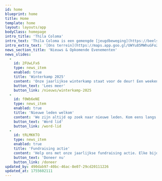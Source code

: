 ```yaml
---
id: home
blueprint: home
title: Home
template: home
layout: layouts/app
bodyClass: homepage
intro_title: 'Thila Coloma'
intro_text: 'Thila Coloma is een gemengde [jeugdbeweging](https://beelsimon.com) die in 1975 werd opgericht en ondertussen tot de grootste scoutsgroep van [Mechelen](https://mechelen.be) is uitgegroeid. Ruim 400 jongeren voelen zich bij ons thuis. Hiermee zijn we de 5de grootste scoutsgroep van Vlaanderen.'
intro_extra_text: '[Ons terrein](https://maps.app.goo.gl/UWYu85MWhuGFo2WFA) ligt tussen de Jubellaan en de Geerdegemstraat. Meer info over ons vindt je <a href="/over">hier</a>'
news_section_title: 'Nieuws & Opkomende Evenementen'
news_slides:
  -
    id: 2FUwLFx6
    type: news_item
    enabled: true
    title: 'Winterkamp 2025'
    content: 'Onze jaarlijkse winterkamp staat voor de deur! Een weekend vol avontuur en vriendschap in de Ardennen.'
    button_text: 'Lees meer'
    button_link: /nieuws/winterkamp-2025
  -
    id: f0Wb6eNE
    type: news_item
    enabled: true
    title: 'Nieuwe leden welkom'
    content: 'We zijn altijd op zoek naar nieuwe leden. Kom eens langs op één van onze vergaderingen!'
    button_text: 'Word lid'
    button_link: /word-lid
  -
    id: tRLMKKTO
    type: news_item
    enabled: true
    title: 'Fundraising actie'
    content: 'Help ons met onze jaarlijkse fundraising actie. Elke bijdrage is welkom!'
    button_text: 'Doneer nu'
    button_link: /doneer
updated_by: 490dab97-40bc-46ac-8e07-29cd20111226
updated_at: 1755602111
---
```

